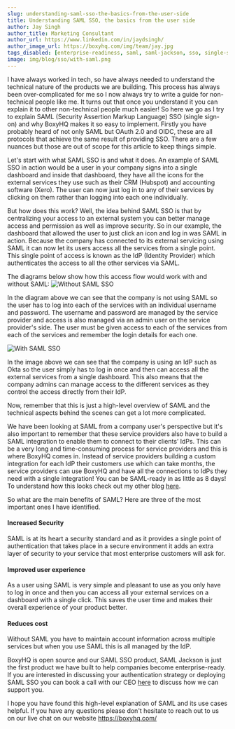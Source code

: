 ```yaml
---
slug: understanding-saml-sso-the-basics-from-the-user-side
title: Understanding SAML SSO, the basics from the user side
author: Jay Singh
author_title: Marketing Consultant
author_url: https://www.linkedin.com/in/jaydsingh/
author_image_url: https://boxyhq.com/img/team/jay.jpg
tags_disabled: [enterprise-readiness, saml, saml-jackson, sso, single-sign on]
image: img/blog/sso/with-saml.png
---
```


I have always worked in tech, so have always needed to understand the technical nature of the products we are building. This process has always been over-complicated for me so I now always try to write a guide for non-technical people like me. It turns out that once you understand it you can explain it to other non-technical people much easier! So here we go as I try to explain SAML (Security Assertion Markup Language) SSO (single sign-on) and why BoxyHQ makes it so easy to implement. Firstly you have probably heard of not only SAML but OAuth 2.0 and OIDC, these are all protocols that achieve the same result of providing SSO. There are a few nuances but those are out of scope for this article to keep things simple.

Let's start with what SAML SSO is and what it does. An example of SAML SSO in action would be a user in your company signs into a single dashboard and inside that dashboard, they have all the icons for the external services they use such as their CRM (Hubspot) and accounting software (Xero). The user can now just log in to any of their services by clicking on them rather than logging into each one individually.

But how does this work? Well, the idea behind SAML SSO is that by centralizing your access to an external system you can better manage access and permission as well as improve security. So in our example, the dashboard that allowed the user to just click an icon and log in was SAML in action. Because the company has connected to its external servicing using SAML it can now let its users access all the services from a single point. This single point of access is known as the IdP (Identity Provider) which authenticates the access to all the other services via SAML.

The diagrams below show how this access flow would work with and without SAML:
![Without SAML SSO](/img/blog/sso/without-saml.png)

In the diagram above we can see that the company is not using SAML so the user has to log into each of the services with an individual username and password. The username and password are managed by the service provider and access is also managed via an admin user on the service provider's side. The user must be given access to each of the services from each of the services and remember the login details for each one.

![With SAML SSO](/img/blog/sso/with-saml.png)

In the image above we can see that the company is using an IdP such as Okta so the user simply has to log in once and then can access all the external services from a single dashboard. This also means that the company admins can manage access to the different services as they control the access directly from their IdP.

Now, remember that this is just a high-level overview of SAML and the technical aspects behind the scenes can get a lot more complicated.

We have been looking at SAML from a company user's perspective but it's also important to remember that these service providers also have to build a SAML integration to enable them to connect to their clients’ IdPs. This can be a very long and time-consuming process for service providers and this is where BoxyHQ comes in. Instead of service providers building a custom integration for each IdP their customers use which can take months, the service providers can use BoxyHQ and have all the connections to IdPs they need with a single integration! You can be SAML-ready in as little as 8 days! To understand how this looks check out my other blog [here](./2022-06-30-understanding-saml-sso-the-basics-from-the-solution-providers-side.md).

So what are the main benefits of SAML? Here are three of the most important ones I have identified.

#### Increased Security

SAML is at its heart a security standard and as it provides a single point of authentication that takes place in a secure environment it adds an extra layer of security to your service that most enterprise customers will ask for.

#### Improved user experience

As a user using SAML is very simple and pleasant to use as you only have to log in once and then you can access all your external services on a dashboard with a single click. This saves the user time and makes their overall experience of your product better.

#### Reduces cost

Without SAML you have to maintain account information across multiple services but when you use SAML this is all managed by the IdP.

BoxyHQ is open source and our SAML SSO product, SAML Jackson is just the first product we have built to help companies become enterprise-ready. If you are interested in discussing your authentication strategy or deploying SAML SSO you can book a call with our CEO [here](https://meetings.hubspot.com/deepakprab/demo) to discuss how we can support you.

I hope you have found this high-level explanation of SAML and its use cases helpful. If you have any questions please don't hesitate to reach out to us on our live chat on our website https://boxyhq.com/
